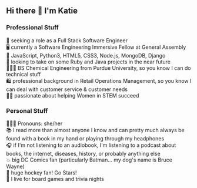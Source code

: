 ## Hi there 👋 I'm Katie

### Professional Stuff

🤔 seeking a role as a Full Stack Software Engineer<br>
🖥 currently a Software Engineering Immersive Fellow at General Assembly<br>
📝 JavaScript, Python3, HTML5, CSS3, Node.js, MongoDB, Django<br>
🔭 looking to take on some Ruby and Java projects in the near future<br>
👩🏻‍🔬 BS Chemical Engineering from Purdue University, so you know I can do technical stuff<br>
🛍 professional background in Retail Operations Management, so you know I can deal with customer service & customer needs<br>
👯‍♀️ passionate about helping Women in STEM succeed

### Personal Stuff

💁🏻‍♀️ Pronouns: she/her<br>
📚 I read more than almost anyone I know and can pretty much always be found with a book in my hand or playing through my headphones<br>
🎧 if I'm not listening to an audiobook, I'm listening to a podcast about books, the internet, diseases, history, or probably anything else<br>
💥 big DC Comics fan (particularly Batman... my dog's name is Bruce Wayne)<br>
🏒 huge hockey fan! Go Stars!<br>
🧠 I live for board games and trivia nights
